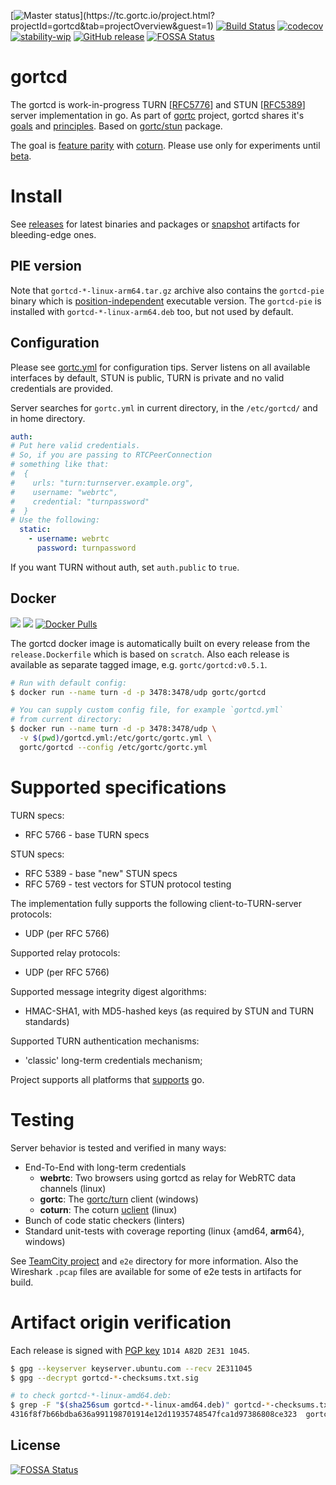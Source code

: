 [![Master status](https://tc.gortc.io/app/rest/builds/buildType:(id:gortcd_MasterStatus)/statusIcon.svg)](https://tc.gortc.io/project.html?projectId=gortcd&tab=projectOverview&guest=1)
[![Build Status](https://travis-ci.com/gortc/gortcd.svg?branch=master)](https://travis-ci.com/gortc/gortcd)
[![codecov](https://codecov.io/gh/gortc/gortcd/branch/master/graph/badge.svg)](https://codecov.io/gh/gortc/gortcd)
[![stability-wip](https://img.shields.io/badge/stability-wip-lightgrey.svg)](https://github.com/mkenney/software-guides/blob/master/STABILITY-BADGES.md#work-in-progress)
[![GitHub release](https://img.shields.io/github/release/gortc/gortcd.svg)](https://github.com/gortc/gortcd/releases/latest)
[![FOSSA Status](https://app.fossa.io/api/projects/git%2Bgithub.com%2Fgortc%2Fgortcd.svg?type=shield)](https://app.fossa.io/projects/git%2Bgithub.com%2Fgortc%2Fgortcd?ref=badge_shield)
# gortcd
The gortcd is work-in-progress TURN [[RFC5776](https://tools.ietf.org/html/rfc5766)] and STUN [[RFC5389](https://tools.ietf.org/html/rfc5389)] server implementation in go.
As part of [gortc](https://gortc.io) project, gortcd shares
it's [goals](https://gortc.io#goals) and
[principles](https://gortc.io#principles).
Based on [gortc/stun](https://github.com/gortc/stun) package.

The goal is [feature parity](https://github.com/gortc/gortcd/issues/6) with [coturn](https://github.com/coturn/coturn).
Please use only for experiments until [beta](https://github.com/gortc/gortcd/milestone/2).


# Install
See [releases](https://github.com/gortc/gortcd/releases/latest) for latest
binaries and packages or [snapshot](https://tc.gortc.io/viewType.html?buildTypeId=gortcd_snapshot&guest=1)
artifacts for bleeding-edge ones.

## PIE version
Note that `gortcd-*-linux-arm64.tar.gz` archive also contains the
`gortcd-pie` binary which is [position-independent](https://en.wikipedia.org/wiki/Position-independent_code)
executable version. The `gortcd-pie` is installed with `gortcd-*-linux-arm64.deb`
too, but not used by default.

## Configuration
Please see [gortc.yml](https://github.com/gortc/gortcd/blob/master/gortcd.yml) for configuration tips. Server listens on all
available interfaces by default, STUN is public, TURN is private and
no valid credentials are provided.

Server searches for `gortc.yml` in current directory, in the
`/etc/gortcd/` and in home directory.
```yml
auth:
# Put here valid credentials.
# So, if you are passing to RTCPeerConnection 
# something like that: 
#  {
#    urls: "turn:turnserver.example.org",
#    username: "webrtc",
#    credential: "turnpassword"
#  }
# Use the following:
  static:
    - username: webrtc
      password: turnpassword
```
If you want TURN without auth, set `auth.public` to `true`.

## Docker
[![](https://images.microbadger.com/badges/image/gortc/gortcd.svg)](https://microbadger.com/images/gortc/gortcd "Get your own image badge on microbadger.com")
[![](https://images.microbadger.com/badges/version/gortc/gortcd.svg)](https://microbadger.com/images/gortc/gortcd "Get your own version badge on microbadger.com")
[![Docker Pulls](https://img.shields.io/docker/pulls/gortc/gortcd.svg)](https://hub.docker.com/r/gortc/gortcd/)

The gortcd docker image is automatically built on every release from
the `release.Dockerfile` which is based on `scratch`. Also each release
is available as separate tagged image, e.g. `gortc/gortcd:v0.5.1`.

```bash
# Run with default config:
$ docker run --name turn -d -p 3478:3478/udp gortc/gortcd

# You can supply custom config file, for example `gortcd.yml` 
# from current directory:
$ docker run --name turn -d -p 3478:3478/udp \
  -v $(pwd)/gortcd.yml:/etc/gortc/gortc.yml \
  gortc/gortcd --config /etc/gortc/gortc.yml
```

# Supported specifications

TURN specs:

  * RFC 5766 - base TURN specs

STUN specs:

  * RFC 5389 - base "new" STUN specs
  * RFC 5769 - test vectors for STUN protocol testing


The implementation fully supports the following client-to-TURN-server protocols:

  * UDP (per RFC 5766)


Supported relay protocols:

  * UDP (per RFC 5766)

Supported message integrity digest algorithms:

  * HMAC-SHA1, with MD5-hashed keys (as required by STUN and TURN standards)

Supported TURN authentication mechanisms:

  * 'classic' long-term credentials mechanism;

Project supports all platforms that [supports](https://github.com/golang/go/wiki/MinimumRequirements#minimum-requirements) go.

# Testing

Server behavior is tested and verified in many ways:
  * End-To-End with long-term credentials
    * **webrtc**: Two browsers using gortcd as relay for WebRTC data channels (linux)
    * **gortc**: The [gortc/turn](https://github.com/gortc/turn) client (windows)
    * **coturn**: The coturn [uclient](https://github.com/coturn/coturn/wiki/turnutils_uclient) (linux)
  * Bunch of code static checkers (linters)
  * Standard unit-tests with coverage reporting (linux {amd64, **arm**64}, windows)

See [TeamCity project](https://tc.gortc.io/project.html?projectId=gortcd&guest=1) and `e2e` directory
for more information. Also the Wireshark `.pcap` files are available for some of e2e tests in
artifacts for build.

# Artifact origin verification
Each release is signed with [PGP key](https://keybase.io/ernado) `1D14 A82D 2E31 1045`.
```bash
$ gpg --keyserver keyserver.ubuntu.com --recv 2E311045
$ gpg --decrypt gortcd-*-checksums.txt.sig

# to check gortcd-*-linux-amd64.deb:
$ grep -F "$(sha256sum gortcd-*-linux-amd64.deb)" gortcd-*-checksums.txt
4316f8f7b66bdba636a991198701914e12d11935748547fca1d97386808ce323  gortcd-0.4.0-linux-amd64.deb
```

## License
[![FOSSA Status](https://app.fossa.io/api/projects/git%2Bgithub.com%2Fgortc%2Fgortcd.svg?type=large)](https://app.fossa.io/projects/git%2Bgithub.com%2Fgortc%2Fgortcd?ref=badge_large)